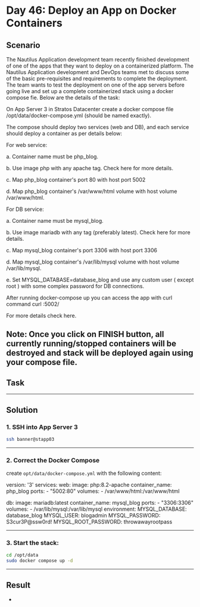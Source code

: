 # Day 46: Deploy an App on Docker Containers

## Scenario

The Nautilus Application development team recently finished development of one of the apps that they want to deploy on a containerized platform. The Nautilus Application development and DevOps teams met to discuss some of the basic pre-requisites and requirements to complete the deployment. The team wants to test the deployment on one of the app servers before going live and set up a complete containerized stack using a docker compose fie. Below are the details of the task:



On App Server 3 in Stratos Datacenter create a docker compose file /opt/data/docker-compose.yml (should be named exactly).


The compose should deploy two services (web and DB), and each service should deploy a container as per details below:


For web service:


a. Container name must be php_blog.


b. Use image php with any apache tag. Check here for more details.


c. Map php_blog container's port 80 with host port 5002


d. Map php_blog container's /var/www/html volume with host volume /var/www/html.


For DB service:


a. Container name must be mysql_blog.


b. Use image mariadb with any tag (preferably latest). Check here for more details.


c. Map mysql_blog container's port 3306 with host port 3306


d. Map mysql_blog container's /var/lib/mysql volume with host volume /var/lib/mysql.


e. Set MYSQL_DATABASE=database_blog and use any custom user ( except root ) with some complex password for DB connections.


After running docker-compose up you can access the app with curl command curl <server-ip or hostname>:5002/

For more details check here.


Note: Once you click on FINISH button, all currently running/stopped containers will be destroyed and stack will be deployed again using your compose file.
---

## Task


---

## Solution

### 1. SSH into App Server 3

```bash
ssh banner@stapp03
```

---

### 2. Correct the Docker Compose

 create `opt/data/docker-compose.yml` with the following content:

version: '3'
services:
  web:
    image: php:8.2-apache
    container_name: php_blog
    ports:
      - "5002:80"
    volumes:
      - /var/www/html:/var/www/html

  db:
    image: mariadb:latest
    container_name: mysql_blog
    ports:
      - "3306:3306"
    volumes:
      - /var/lib/mysql:/var/lib/mysql
    environment:
      MYSQL_DATABASE: database_blog
      MYSQL_USER: blogadmin
      MYSQL_PASSWORD: S3cur3P@ssw0rd!
      MYSQL_ROOT_PASSWORD: throwawayrootpass


---

### 3. Start the stack:

```bash
cd /opt/data
sudo docker compose up -d

```

---

## Result

- 
